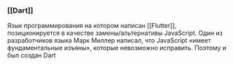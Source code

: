 ### [[Dart]] 
Язык программирования на котором написан [[Flutter]], позиционируется в качестве замены/альтернативы JavaScript. Один из разработчиков языка Марк Миллер написал, что JavaScript «имеет фундаментальные изъяны», которые невозможно исправить. Поэтому и был создан Dart
